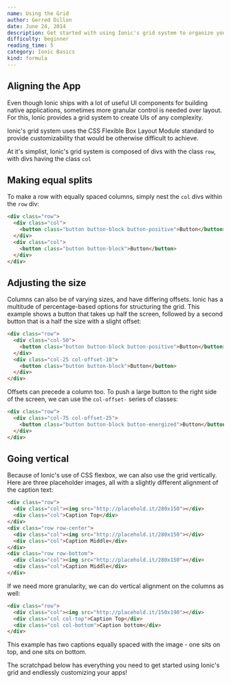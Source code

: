 ```yaml
---
name: Using the Grid
author: Gerred Dillon
date: June 24, 2014
description: Get started with using Ionic's grid system to organize your content.
difficulty: beginner
reading_time: 5
category: Ionic Basics
kind: formula
---
```


## Aligning the App

Even though Ionic ships with a lot of useful UI components for building native applications, sometimes more granular control is needed over layout. For this, Ionic provides a grid system to create UIs of any complexity.

Ionic's grid system uses the CSS Flexible Box Layout Module standard to provide customizability that would be otherwise difficult to achieve.

At it's simplist, Ionic's grid system is composed of divs with the class `row`, with divs having the class `col`

## Making equal splits

To make a row with equally spaced columns, simply nest the `col` divs within the `row` div:

~~~html
<div class="row">
  <div class="col">
    <button class="button button-block button-positive">Button</button>
  </div>
  <div class="col">
    <button class="button button-block">Button</button>
  </div>
</div>
~~~

## Adjusting the size

Columns can also be of varying sizes, and have differing offsets. Ionic has a multitude of percentage-based options for structuring the grid. This example shows a button that takes up half the screen, followed by a second button that is a half the size with a slight offset:

~~~html
<div class="row">
  <div class="col-50">
    <button class="button button-block button-positive">Button</button>
  </div>
  <div class="col-25 col-offset-10">
    <button class="button button-block">Button</button>
  </div>
</div>
~~~

Offsets can precede a column too. To push a large button to the right side of the screen, we can use the `col-offset-` series of classes:

~~~html
<div class="row">
  <div class="col-75 col-offset-25">
    <button class="button button-block button-energized">Button</button>
  </div>
</div>
~~~

## Going vertical

Because of Ionic's use of CSS flexbox, we can also use the grid vertically. Here are three placeholder images, all with a slightly different alignment of the caption text:

~~~html
<div class="row">
  <div class="col"><img src="http://placehold.it/280x150"></div>
  <div class="col">Caption Top</div>
</div>
<div class="row row-center">
  <div class="col"><img src="http://placehold.it/280x150"></div>
  <div class="col">Caption Middle</div>
</div>
<div class="row row-bottom">
  <div class="col"><img src="http://placehold.it/280x150"></div>
  <div class="col">Caption Middle</div>
</div>
~~~

If we need more granularity, we can do vertical alignment on the columns as well:

~~~html
<div class="row">
  <div class="col"><img src="http://placehold.it/150x190"></div>
  <div class="col col-top">Caption Top</div>
  <div class="col col-bottom">Caption bottom</div>
</div>
~~~

This example has two captions equally spaced with the image - one sits on top, and one sits on bottom.

The scratchpad below has everything you need to get started using Ionic's grid and endlessly customizing your apps!
